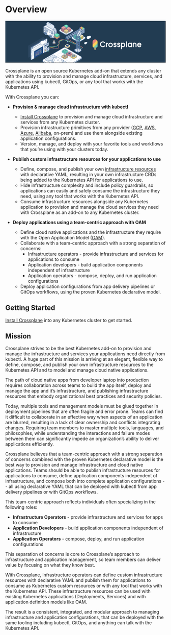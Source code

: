 # Overview

![Crossplane](media/banner.png)

Crossplane is an open source Kubernetes add-on that extends any cluster with
the ability to provision and manage cloud infrastructure, services, and
applications using kubectl, GitOps, or any tool that works with the Kubernetes
API.

With Crossplane you can:

* **Provision & manage cloud infrastructure with kubectl**
  * [Install Crossplane] to provision and manage cloud infrastructure and
    services from any Kubernetes cluster.
  * Provision infrastructure primitives from any provider ([GCP], [AWS],
    [Azure], [Alibaba], on-prem) and use them alongside existing application
    configurations.
  * Version, manage, and deploy with your favorite tools and workflows that
    you’re using with your clusters today.

* **Publish custom infrastructure resources for your applications to use**
  * Define, compose, and publish your own [infrastructure resources] with
    declarative YAML, resulting in your own infrastructure CRDs being added to
    the Kubernetes API for applications to use.
  * Hide infrastructure complexity and include policy guardrails, so
    applications can easily and safely consume the infrastructure they need,
    using any tool that works with the Kubernetes API.
  * Consume infrastructure resources alongside any Kubernetes application to
    provision and manage the cloud services they need with Crossplane as an
    add-on to any Kubernetes cluster.

* **Deploy applications using a team-centric approach with OAM**
  * Define cloud native applications and the infrastructure they require with
    the Open Application Model ([OAM]).
  * Collaborate with a team-centric approach with a strong separation of
    concerns:
    * Infrastructure operators - provide infrastructure and services for
      applications to consume
    * Application developers - build application components independent of
      infrastructure
    * Application operators - compose, deploy, and run application
      configurations
  * Deploy application configurations from app delivery pipelines or GitOps
    workflows, using the proven Kubernetes declarative model.

## Getting Started
[Install Crossplane] into any Kubernetes cluster to get started.

## Mission

Crossplane strives to be the best Kubernetes add-on to provision and manage the
infrastructure and services your applications need directly from kubectl. A
huge part of this mission is arriving at an elegant, flexible way to define,
compose, and publish your own infrastructure resources to the Kubernetes API
and to model and manage cloud native applications.

The path of cloud native apps from developer laptop into production requires
collaboration across teams to build the app itself, deploy and manage the app
and it’s infrastructure, and publishing infrastructure resources that embody
organizational best practices and security policies.

Today, multiple tools and management models must be glued together in
deployment pipelines that are often fragile and error prone. Teams can find it
difficult to collaborate in an effective way when aspects of an application are
blurred, resulting in a lack of clear ownership and conflicts integrating
changes. Requiring team members to master multiple tools, languages, and
philosophies, while understanding the interactions and failure modes between
them can significantly impede an organization’s ability to deliver applications
efficiently.

Crossplane believes that a team-centric approach with a strong separation of
concerns combined with the proven Kubernetes declarative model is the best way
to provision and manage infrastructure and cloud native applications. Teams
should be able to publish infrastructure resources for applications to consume,
define application components independent of infrastructure, and compose both
into complete application configurations -- all using declarative YAML that can
be deployed with kubectl from app delivery pipelines or with GitOps workflows.

This team-centric approach reflects individuals often specializing in the
following roles:

*   **Infrastructure Operators** - provide infrastructure and services for apps
    to consume
*   **Application Developers** - build application components independent of
    infrastructure
*   **Application Operators** - compose, deploy, and run application
    configurations

This separation of concerns is core to Crossplane’s approach to infrastructure
and application management, so team members can deliver value by focusing on
what they know best.

With Crossplane, infrastructure operators can define custom infrastructure
resources with declarative YAML and publish them for applications to consume
as Kubernetes custom resources or with any tool that works with the Kubernetes
API. These infrastructure resources can be used with existing Kubernetes
applications (Deployments, Services) and with application definition models
like OAM.

The result is a consistent, integrated, and modular approach to managing
infrastructure and application configurations, that can be deployed with the
same tooling including kubectl, GitOps, and anything can talk with the
Kubernetes API.

<!-- Named Links -->

[Install Crossplane]: getting-started/install-configure.md
[Custom Resource Definitions]: https://kubernetes.io/docs/concepts/extend-kubernetes/api-extension/custom-resources/
[reconciling]: https://kubernetes.io/docs/concepts/architecture/controller/
[GCP]: https://github.com/crossplane/provider-gcp
[AWS]: https://github.com/crossplane/provider-aws
[Azure]: https://github.com/crossplane/provider-azure
[Alibaba]: https://github.com/crossplane/provider-alibaba
[infrastructure resources]: https://blog.crossplane.io/crossplane-v0-10-compose-and-publish-your-own-infrastructure-crds-velero-backup-restore-compatibility-and-more/
[OAM]: https://github.com/oam-dev/spec/releases/tag/v1.0.0-alpha.2
